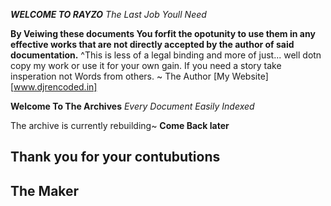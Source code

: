 ***WELCOME TO RAYZO***
*The Last Job Youll Need*

**By Veiwing these documents You forfit the opotunity to use them in any effective works that are not directly accepted by the author of said documentation.**
^This is less of a legal binding and more of just... well dotn copy my work or use it for your own gain. If you need a story take insperation not Words from others. ~ The Author
[My Website][www.djrencoded.in]




__Welcome To The Archives__
*Every Document Easily Indexed* 


The archive is currently rebuilding~ **Come Back later**

Thank you for your contubutions
---
The Maker
---